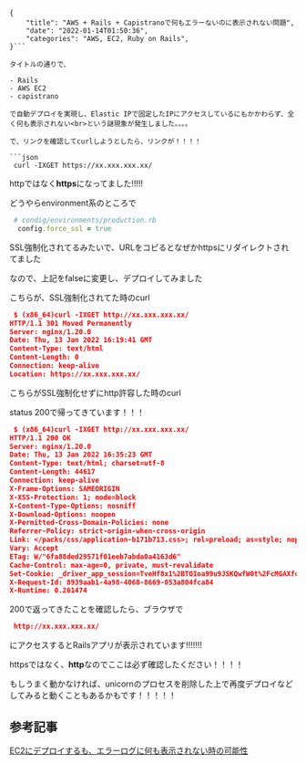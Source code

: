 ```metadata
{
    "title": "AWS + Rails + Capistranoで何もエラーないのに表示されない問題",
    "date": "2022-01-14T01:50:36",
    "categories": "AWS, EC2, Ruby on Rails",
}```

タイトルの通りで、

- Rails
- AWS EC2
- capistrano

で自動デプロイを実現し、Elastic IPで固定したIPにアクセスしているにもかかわらず、全く何も表示されない<br>という謎現象が発生しました。。。。

で、リンクを確認してcurlしようとしたら、リンクが！！！！

```json
 curl -IXGET https://xx.xxx.xxx.xx/
```

httpではなく<strong>https</strong>になってました!!!!!

どうやらenvironment系のところで

```ruby
 # condig/environments/production.rb
  config.force_ssl = true
```

SSL強制化されてるみたいで、URLをコピるとなぜかhttpsにリダイレクトされてました

なので、上記をfalseに変更し、デプロイしてみました



こちらが、SSL強制化されてた時のcurl

```json
 $ (x86_64)curl -IXGET http://xx.xxx.xxx.xx/
HTTP/1.1 301 Moved Permanently
Server: nginx/1.20.0
Date: Thu, 13 Jan 2022 16:19:41 GMT
Content-Type: text/html
Content-Length: 0
Connection: keep-alive
Location: https://xx.xxx.xxx.xx/
```

こちらがSSL強制化せずにhttp許容した時のcurl

status 200で帰ってきています！！！

```json
 $ (x86_64)curl -IXGET http://xx.xxx.xxx.xx/
HTTP/1.1 200 OK
Server: nginx/1.20.0
Date: Thu, 13 Jan 2022 16:35:23 GMT
Content-Type: text/html; charset=utf-8
Content-Length: 44617
Connection: keep-alive
X-Frame-Options: SAMEORIGIN
X-XSS-Protection: 1; mode=block
X-Content-Type-Options: nosniff
X-Download-Options: noopen
X-Permitted-Cross-Domain-Policies: none
Referrer-Policy: strict-origin-when-cross-origin
Link: </packs/css/application-b171b713.css>; rel=preload; as=style; nopush,</packs/js/application-7afb58b9a494bcaea598.js>; rel=preload; as=script; nopush
Vary: Accept
ETag: W/"6fa88ded29571f01eeb7abda0a4163d6"
Cache-Control: max-age=0, private, must-revalidate
Set-Cookie: _driver_app_session=TveHf8x1%2BTOIoa99u9JSKQwfW0t%2FcMGAXfoiQnVSnvSc5hYdsazCzMpGAP35yNq7TetZsRYS8JJ24WiLzQ1tCzmcSC5fldSHA%2BqA8Upp1o%2FaOO51WmU9rcwBV3lKhdzIHM%2Fxq0aYYGX8Jk9QlZ1Sc3TGcYyHwCLrPG5nzmk0aXM5d785RHnLW9nh8W9MI2NXbrkDl1%2FIOkjU3jUTlidW6mEs3ngEN10cd6majXuzIackgOXcJ4BimYy7PkSAtWsmr%2FRu1hqSahpS%2BOtD6K72sRgyouyD3YhqewYc--RUwMmoZJgeSmRZ8b--6ijMtvVGaI8HGUBqLZPoTw%3D%3D; path=/; HttpOnly; SameSite=Lax
X-Request-Id: 8939aab1-4a98-4060-8669-053a804fca84
X-Runtime: 0.261474
```

200で返ってきたことを確認したら、ブラウザで

```json
 http://xx.xxx.xxx.xx/
```

にアクセスするとRailsアプリが表示されています!!!!!!!

httpsではなく、<strong>http</strong>なのでここは必ず確認したください！！！！

もしうまく動かなければ、unicornのプロセスを削除した上で再度デプロイなどしてみると動くこともあるかもです！！！！！

## 参考記事

[EC2にデプロイするも、エラーログに何も表示されない時の可能性](https://qiita.com/hiroki_404_/items/025e681c22faf5f76736)
